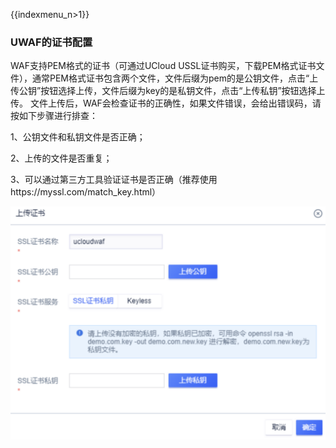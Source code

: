 {{indexmenu_n>1}}

### UWAF的证书配置

WAF支持PEM格式的证书（可通过UCloud USSL证书购买，下载PEM格式证书文件），通常PEM格式证书包含两个文件，文件后缀为pem的是公钥文件，点击“上传公钥”按钮选择上传，文件后缀为key的是私钥文件，点击“上传私钥”按钮选择上传。
文件上传后，WAF会检查证书的正确性，如果文件错误，会给出错误码，请按如下步骤进行排查：

1、公钥文件和私钥文件是否正确；

2、上传的文件是否重复；

3、可以通过第三方工具验证证书是否正确（推荐使用https://myssl.com/match\_key.html）

![](../../images/faq/waf21.png)
